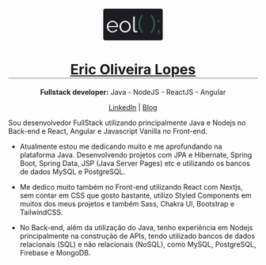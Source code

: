 <p align="center" dir="auto">
    <img src="https://raw.githubusercontent.com/EricEOL/ericeol.dev/main/src/assets/meu-logo-function-BG.png" width="120" style="max-width: 100%;" />
</p>

<h1 align="center" dir="auto" style="border-bottom: 1px solid gray">
    <a href="https://github.com/EricEOL" rel="nofollow">Eric Oliveira Lopes</a>
</h1>

<p align="center" dir="auto"><strong>Fullstack developer:</strong> Java - NodeJS - ReactJS - Angular</p>

<p align="center" dir="auto">
  <a href="https://www.linkedin.com/in/eric-oliveira-lopes/" rel="nofollow" target="_blank">LinkedIn</a> | 
  <a href="https://lopesnotes.vercel.app/" rel="nofollow" target="_blank">Blog</a>  <!--| 
 <a href="https://docs.google.com/document/d/1MdZUpcESTFfAC_8lz7TIQ6UI61I5WUIOer6PHClxiQ8/edit?usp=sharing" rel="nofollow" target="_blank">Curriculum</a>-->
</p>

<p dir="auto">Sou desenvolvedor FullStack utilizando principalmente Java e Nodejs no Back-end e React, Angular e Javascript Vanilla no Front-end.</p>


<ul dir="auto">
<li>
<p dir="auto">Atualmente estou me dedicando muito e me aprofundando na plataforma Java. Desenvolvendo projetos com JPA e Hibernate, Spring Boot, Spring Data, JSP (Java Server Pages) etc e utilizando os bancos de dados MySQL e PostgreSQL.</p>
</li>
<li>
<p dir="auto">Me dedico muito também no Front-end utilizando React com Nextjs, sem contar em CSS que gosto bastante, utilizo Styled Components em muitos dos meus projetos e também Sass, Chakra UI, Bootstrap e TailwindCSS.</p>
</li>
<li>
<p dir="auto">No Back-end, além da utilização do Java, tenho experiência em Nodejs principalmente na construção de APIs, tendo utilizado bancos de dados relacionais (SQL) e não relacionais (NoSQL), como MySQL, PostgreSQL, Firebase e MongoDB.</p>
</li>
</ul>
